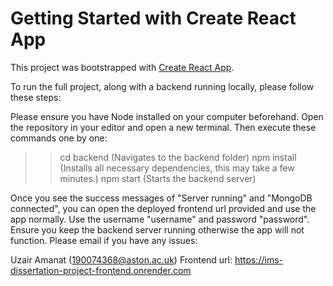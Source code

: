 # Getting Started with Create React App

This project was bootstrapped with [Create React App](https://github.com/facebook/create-react-app).

To run the full project, along with a backend running locally, please follow these steps:

Please ensure you have Node installed on your computer beforehand. Open the repository in your editor and open a new terminal. Then execute these commands one by one:

>> cd backend (Navigates to the backend folder)
>> npm install (Installs all necessary dependencies, this may take a few minutes.)
>> npm start (Starts the backend server)

Once you see the success messages of "Server running" and "MongoDB connected", you can open the deployed frontend url provided and use the app normally. Use the username "username" and password "password". Ensure you keep the backend server running otherwise the app will not function. Please email if you have any issues:

Uzair Amanat (190074368@aston.ac.uk)
Frontend url: https://ims-dissertation-project-frontend.onrender.com
